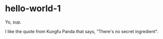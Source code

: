 # hello-world-1
Yo, sup.

I like the quote from Kungfu Panda that says, "There's no secret ingredient".
